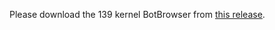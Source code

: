 Please download the 139 kernel BotBrowser from [this release](https://github.com/botswin/BotBrowser/releases/tag/v139-20250817).
